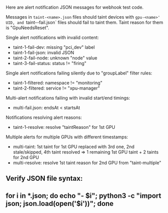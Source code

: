 Here are alert notification JSON messages for webhook test code.

Messages in `taint-<name>.json` files should taint devices with
`gpu-<name>' UID, and `taint-<name>-fail.json` files should fail to
taint them.  Taint reason for them is "GpuNeedsReset".

Single alert notifications with invalid content:
* taint-1-fail-dev: missing "pci_dev" label
* taint-1-fail-json: invalid JSON
* taint-2-fail-node: unknown "node" value
* taint-3-fail-status: status != "firing"

Single alert notifications failing silently due to "groupLabel" filter rules:
* taint-1-filtered: namespace != "monitoring"
* taint-2-filtered: service != "xpu-manager"

Multi-alert notifications failing with invalid start/end timings:
* multi-fail.json: endsAt < startsAt

Notifications resolving alert reasons:
* taint-1-resolve: resolve "taintReason" for 1st GPU

Multiple alerts for multiple GPUs with different timestamps:
* multi-taint:
  1st taint for 1st GPU replaced with 3rd one, 2nd stale/skipped,
  4th taint resolved => 1 remaining 1st GPU taint + 2 taints for 2nd GPU
* multi-resolve:
  resolve 1st taint reason for 2nd GPU from "taint-multiple"

Verify JSON file syntax:
------------------------
for i in *.json; do
  echo "- $i";
  python3 -c "import json; json.load(open('$i'))";
done
------------------------
